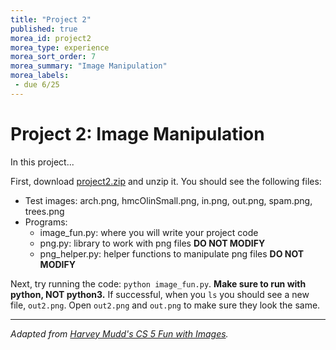```yaml
---
title: "Project 2"
published: true
morea_id: project2
morea_type: experience
morea_sort_order: 7
morea_summary: "Image Manipulation"
morea_labels:
 - due 6/25
---
```


# Project 2: Image ManipulationIn this project...
First, download [project2.zip](project2.zip) and unzip it. You should see the following files:
  * Test images: arch.png, hmcOlinSmall.png, in.png, out.png, spam.png, trees.png  * Programs:
     * image_fun.py: where you will write your project code
     * png.py: library to work with png files **DO NOT MODIFY**
     * png_helper.py: helper functions to manipulate png files **DO NOT MODIFY**

Next, try running the code: `python image_fun.py`. **Make sure to run with python, NOT python3.** If successful, when you `ls` you should see a new file, `out2.png`. Open `out2.png` and `out.png` to make sure they look the same.
----
*Adapted from [Harvey Mudd's CS 5 Fun with Images](https://www.cs.hmc.edu/twiki/bin/view/CS5/FunWithImagesGold2010).*
